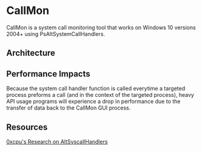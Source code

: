 # CallMon
CallMon is a system call monitoring tool that works on Windows 10 versions 2004+ using PsAltSystemCallHandlers. 

## Architecture


## Performance Impacts
Because the system call handler function is called everytime a targeted process preforms a call (and in the context of the targeted process), heavy API usage programs will experience a drop in performance due to the transfer of data back to the CallMon GUI process.

## Resources
[0xcpu's Research on AltSyscallHandlers](https://github.com/0xcpu/WinAltSyscallHandler)
